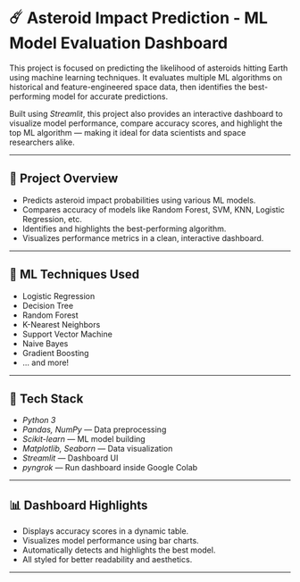 # ☄️ Asteroid Impact Prediction - ML Model Evaluation Dashboard

This project is focused on predicting the likelihood of asteroids hitting Earth using machine learning techniques. It evaluates multiple ML algorithms on historical and feature-engineered space data, then identifies the best-performing model for accurate predictions.

Built using *Streamlit*, this project also provides an interactive dashboard to visualize model performance, compare accuracy scores, and highlight the top ML algorithm — making it ideal for data scientists and space researchers alike.

---

## 🚀 Project Overview

- Predicts asteroid impact probabilities using various ML models.
- Compares accuracy of models like Random Forest, SVM, KNN, Logistic Regression, etc.
- Identifies and highlights the best-performing algorithm.
- Visualizes performance metrics in a clean, interactive dashboard.

---

## 🧠 ML Techniques Used

- Logistic Regression
- Decision Tree
- Random Forest
- K-Nearest Neighbors
- Support Vector Machine
- Naive Bayes
- Gradient Boosting
- ... and more!

---

## 🧰 Tech Stack

- *Python 3*
- *Pandas, NumPy* — Data preprocessing
- *Scikit-learn* — ML model building
- *Matplotlib, Seaborn* — Data visualization
- *Streamlit* — Dashboard UI
- *pyngrok* — Run dashboard inside Google Colab

---

## 📊 Dashboard Highlights

- Displays accuracy scores in a dynamic table.
- Visualizes model performance using bar charts.
- Automatically detects and highlights the best model.
- All styled for better readability and aesthetics.

---
